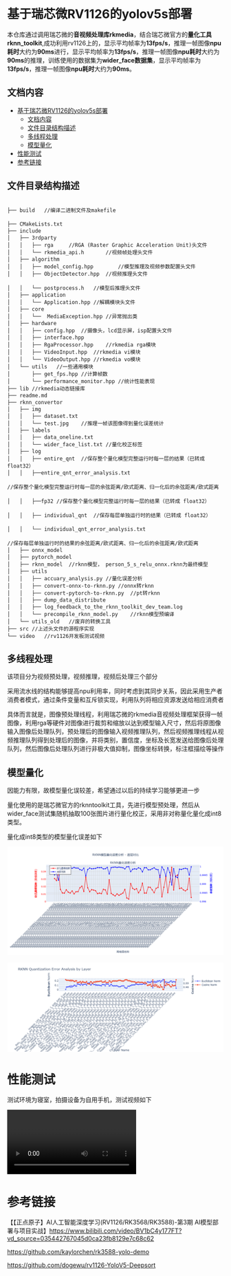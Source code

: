 # 基于瑞芯微RV1126的yolov5s部署

本仓库通过调用瑞芯微的**音视频处理库rkmedia**，结合瑞芯微官方的**量化工具rknn_toolkit**,成功利用rv1126上的，显示平均帧率为**13fps/s**，推理一帧图像**npu耗时**大约为**90ms**进行，显示平均帧率为**13fps/s**，推理一帧图像**npu耗时**大约为**90ms**的推理，训练使用的数据集为**wider_face数据集**，显示平均帧率为**13fps/s**，推理一帧图像**npu耗时**大约为**90ms**。

## 文档内容

- [基于瑞芯微RV1126的yolov5s部署](#基于瑞芯微rv1126的yolov5s部署)
  - [文档内容](#文档内容)
  - [文件目录结构描述](#文件目录结构描述)
  - [多线程处理](#多线程处理)
  - [模型量化](#模型量化)
- [性能测试](#性能测试)
- [参考链接](#参考链接)

## 文件目录结构描述
```plaintext

├── build	//编译二进制文件及makefile

├── CMakeLists.txt 
├── include
│   ├── 3rdparty	
│   │   ├── rga		//RGA (Raster Graphic Acceleration Unit)头文件
│   │   └── rkmedia_api.h		//视频帧处理头文件
│   ├── algorithm
│   │   ├── model_config.hpp		//模型推理及视频参数配置头文件
│   │   ├── ObjectDetector.hpp	//视频推理头文件

│   │   └── postprocess.h	//模型后推理头文件
│   ├── application
│   │   └── Application.hpp	//解耦模块头文件
│   ├── core
│   │   └──  MediaException.hpp	//异常抛出类
│   ├── hardware
│   │   ├── config.hpp	//摄像头，lcd显示屏，isp配置头文件
│   │   ├── interface.hpp
│   │   ├── RgaProcessor.hpp	//rkmedia rga模块
│   │   ├── VideoInput.hpp	//rkmedia vi模块
│   │   └── VideoOutput.hpp	//rkmedia vo模块
│   └── utils	//一些通用模块
│       ├── get_fps.hpp	//计算帧数
│       └── performance_monitor.hpp	//统计性能表现
├── lib	//rkmedia动态链接库
├── readme.md
├── rknn_convertor	
│   ├── img
│   │   ├── dataset.txt
│   │   └── test.jpg	//推理一帧该图像得到量化误差统计
│   ├── labels
│   │   ├── data_oneline.txt
│   │   └── wider_face_list.txt	//量化校正标签
│   ├── log
│   │   ├── entire_qnt	//保存整个量化模型完整运行时每一层的结果（已转成 float32）
│   │   ├──entire_qnt_error_analysis.txt	

//保存整个量化模型完整运行时每一层的余弦距离/欧式距离、归一化后的余弦距离/欧式距离

│   │   ├──fp32	//保存整个量化模型完整运行时每一层的结果（已转成 float32）

│   │   ├── individual_qnt	//保存每层单独运行时的结果（已转成 float32）

│   │   └── individual_qnt_error_analysis.txt	

//保存每层单独运行时的结果的余弦距离/欧式距离、归一化后的余弦距离/欧式距离
│   ├── onnx_model
│   ├── pytorch_model
│   ├── rknn_model	//rknn模型， person_5_s_relu_onnx.rknn为最终模型
│   ├── utils	
│   │   ├── accuary_analysis.py	//量化误差分析
│   │   ├── convert-onnx-to-rknn.py	//onnx转rknn
│   │   ├── convert-pytorch-to-rknn.py	//pt转rknn
│   │   ├── dump_data_distribute
│   │   ├── log_feedback_to_the_rknn_toolkit_dev_team.log
│   │   └── precompile_rknn_model.py	//rknn模型预编译
│   └── utils_old	//废弃的转换工具
├── src	//上述头文件的源程序实现
└── video	//rv1126开发板测试视频
```

## 多线程处理

该项目分为视频预处理，视频推理，视频后处理三个部分

采用流水线的结构能够提高npu利用率，同时考虑到其同步关系，因此采用生产者消费者模式，通过条件变量和互斥锁实现，利用队列将相应资源发送给相应消费者

具体而言就是，图像预处理线程，利用瑞芯微的rkmedia音视频处理框架获得一帧图像，利用rga等硬件对图像进行裁剪和缩放以达到模型输入尺寸，然后将原图像输入图像后处理队列，预处理后的图像输入视频推理队列，然后视频推理线程从视频推理队列得到处理后的图像，并将类别，置信度，坐标及长宽发送给图像后处理队列，然后图像后处理队列进行非极大值抑制，图像坐标转换，标注框描绘等操作



## 模型量化

因能力有限，故模型量化误较差，希望通过以后的持续学习能够更进一步

量化使用的是瑞芯微官方的rknntoolkit工具，先进行模型预处理，然后从wider_face测试集随机抽取100张图片进行量化校正，采用非对称量化量化成int8类型。

量化成int8类型的模型量化误差如下

![individual_qnt_error_analysis](rknn_convertor\log\individual_qnt_error_analysis.png)

![entire_qnt_error_analysis](rknn_convertor\log\entire_qnt_error_analysis.png)

# 性能测试

测试环境为寝室，拍摄设备为自用手机，测试视频如下

![test](video/test.mp4)

# 参考链接

 

【【正点原子】AI人工智能深度学习(RV1126/RK3568/RK3588)-第3期 AI模型部署与项目实战】https://www.bilibili.com/video/BV1bC4y177FT?vd_source=035442767045d0ca23fb8129e7c68c62

https://github.com/kaylorchen/rk3588-yolo-demo

https://github.com/dogewu/rv1126-YoloV5-Deepsort